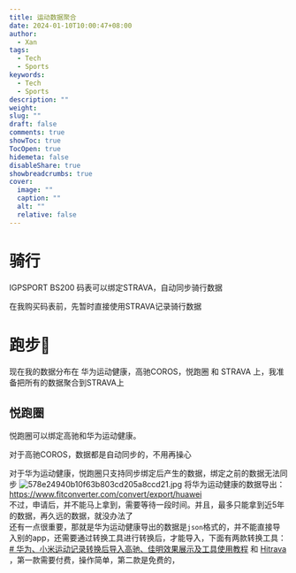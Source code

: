 ```yaml
---
title: 运动数据聚合
date: 2024-01-10T10:00:47+08:00
author:
  - Xan
tags:
  - Tech
  - Sports
keywords:
  - Tech
  - Sports
description: ""
weight: 
slug: ""
draft: false
comments: true
showToc: true
TocOpen: true
hidemeta: false
disableShare: true
showbreadcrumbs: true
cover:
  image: ""
  caption: ""
  alt: ""
  relative: false
---
```

# 骑行
IGPSPORT BS200 码表可以绑定STRAVA，自动同步骑行数据

在我购买码表前，先暂时直接使用STRAVA记录骑行数据

# 跑步🏃‍
现在我的数据分布在 华为运动健康，高驰COROS，悦跑圈 和 STRAVA 上，我准备把所有的数据聚合到STRAVA上

## 悦跑圈
悦跑圈可以绑定高驰和华为运动健康。

对于高驰COROS，数据都是自动同步的，不用再操心

对于华为运动健康，悦跑圈只支持同步绑定后产生的数据，绑定之前的数据无法同步
![578e24940b10f63b803cd205a8ccd21.jpg](https://bu.dusays.com/2024/01/10/659dffa386800.jpg)
将华为运动健康的数据导出：https://www.fitconverter.com/convert/export/huawei  
不过，申请后，并不能马上拿到，需要等待一段时间。并且，最多只能拿到近5年的数据，再久远的数据，就没办法了  
还有一点很重要，那就是华为运动健康导出的数据是`json`格式的，并不能直接导入别的app，还需要通过转换工具进行转换后，才能导入，下面有两款转换工具：[# 华为、小米运动记录转换后导入高驰、佳明效果展示及工具使用教程](https://www.toutiao.com/article/7260290208145637929/?wid=1704813615145) 和 [Hitrava](https://cthru.hopto.org/hitrava-web-app/#zip) ，第一款需要付费，操作简单，第二款是免费的，

## 